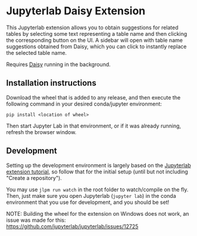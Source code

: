 # Jupyterlab Daisy Extension

This Jupyterlab extension allows you to obtain suggestions for related tables by selecting some text representing a table name and then clicking the corresponding button on the UI. A sidebar will open with table name suggestions obtained from Daisy, which you can click to instantly replace the selected table name.

Requires [Daisy](https://github.com/OpertusMundi/discovery-service) running in the background.

## Installation instructions

Download the wheel that is added to any release, and then execute the following command in your desired conda/jupyter environment:
```
pip install <location of wheel>
```

Then start Jupyter Lab in that environment, or if it was already running, refresh the browser window.


## Development
Setting up the development environment is largely based on the [Jupyterlab extension tutorial](https://jupyterlab.readthedocs.io/en/stable/extension/extension_tutorial.html), so follow that for the initial setup (until but not including "Create a repository").

You may use `jlpm run watch` in the root folder to watch/compile on the fly. Then, just make sure you open Jupyterlab (`jupyter lab`) in the conda environment that you use for development, and you should be set!

NOTE: Building the wheel for the extension on Windows does not work, an issue was made for this: https://github.com/jupyterlab/jupyterlab/issues/12725
